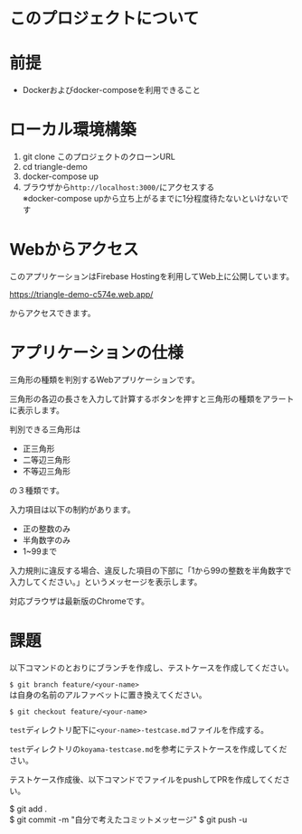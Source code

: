 # このプロジェクトについて

# 前提
- Dockerおよびdocker-composeを利用できること

# ローカル環境構築

1. git clone このプロジェクトのクローンURL
2. cd triangle-demo
3. docker-compose up
4. ブラウザから`http://localhost:3000/`にアクセスする  
※docker-compose upから立ち上がるまでに1分程度待たないといけないです

# Webからアクセス
このアプリケーションはFirebase Hostingを利用してWeb上に公開しています。

https://triangle-demo-c574e.web.app/

からアクセスできます。

# アプリケーションの仕様

三角形の種類を判別するWebアプリケーションです。

三角形の各辺の長さを入力して計算するボタンを押すと三角形の種類をアラートに表示します。

判別できる三角形は  
- 正三角形
- 二等辺三角形
- 不等辺三角形

の３種類です。  

入力項目は以下の制約があります。
- 正の整数のみ
- 半角数字のみ
- 1~99まで

入力規則に違反する場合、違反した項目の下部に「1から99の整数を半角数字で入力してください。」というメッセージを表示します。

対応ブラウザは最新版のChromeです。

# 課題

以下コマンドのとおりにブランチを作成し、テストケースを作成してください。

`$ git branch feature/<your-name>`  
<your-name>は自身の名前のアルファベットに置き換えてください。  

`$ git checkout feature/<your-name>`  

`test`ディレクトリ配下に`<your-name>-testcase.md`ファイルを作成する。
  
`test`ディレクトリの`koyama-testcase.md`を参考にテストケースを作成してください。
  
テストケース作成後、以下コマンドでファイルをpushしてPRを作成してください。
  
$ git add .  
$ git commit -m "自分で考えたコミットメッセージ"
$ git push -u

